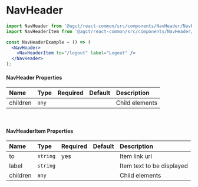 # NavHeader

```jsx
import NavHeader from '@agct/react-common/src/components/NavHeader/NavHeader';
import NavHeaderItem from '@agct/react-common/src/components/NavHeader/NavHeaderItem';

const NavHeaderExample = () => (
  <NavHeader>
    <NavHeaderItem to="/logout" label="Logout" />
  </NavHeader>
);
```


#### NavHeader Properties

| Name     | Type     | Required | Default | Description      |
|:---------|:---------|:---------|:--------|:-----------------|
| children | `any`    |          |         | Child elements   |


<br>


#### NavHeaderItem Properties

| Name     | Type     | Required | Default | Description               |
|:---------|:---------|:---------|:--------|:--------------------------|
| to       | `string` | yes      |         | Item link url             |
| label    | `string` |          |         | Item text to be displayed |
| children | `any`    |          |         | Child elements            |
